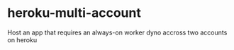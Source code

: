 # heroku-multi-account
Host an app that requires an always-on worker dyno accross two accounts on heroku
